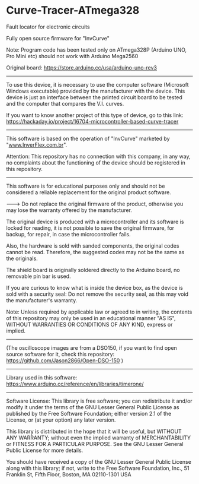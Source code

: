 # Curve-Tracer-ATmega328
Fault locator for electronic circuits

Fully open source firmware for "InvCurve"

Note: Program code has been tested only on ATmega328P (Arduino UNO, Pro Mini etc) should not work with Arduino Mega2560

Original board: https://store.arduino.cc/usa/arduino-uno-rev3

--------------

To use this device, it is necessary to use the computer software (Microsoft Windows executable) provided by the manufacturer with the device.
This device is just an interface between the printed circuit board to be tested and the computer that compares the V.I. curves.

If you want to know another project of this type of device, go to this link:
https://hackaday.io/project/16704-microcontroller-based-curve-tracer

--------------

This software is based on the operation of "InvCurve" marketed by "www.InverFlex.com.br".

Attention: This repository has no connection with this company, in any way, no complaints about the functioning of the device should be registered in this repository.

--------------

This software is for educational purposes only and should not be considered a reliable replacement for the original product software.

---> Do not replace the original firmware of the product, otherwise you may lose the warranty offered by the manufacturer.

The original device is produced with a microcontroller and its software is locked for reading, it is not possible to save the original firmware, for backup, for repair, in case the microcontroller fails.

Also, the hardware is sold with sanded components, the original codes cannot be read. Therefore, the suggested codes may not be the same as the originals.

The shield board is originally soldered directly to the Arduino board, no removable pin bar is used.

If you are curious to know what is inside the device box, as the device is sold with a security seal: Do not remove the security seal, as this may void the manufacturer's warranty.

Note: Unless required by applicable law or agreed to in writing, the contents of this repository may only be used in an educational manner "AS IS", WITHOUT WARRANTIES OR CONDITIONS OF ANY KIND, express or implied.

--------------

(The oscilloscope images are from a DSO150, if you want to find open source software for it, check this repository: https://github.com/Jason2866/Open-DSO-150 )

--------------

Library used in this software: https://www.arduino.cc/reference/en/libraries/timerone/

--------------

Software License:
This library is free software; you can redistribute it and/or modify it under the terms of the GNU Lesser General Public License as published by the Free Software Foundation; either version 2.1 of the License, or (at your option) any later version.

This library is distributed in the hope that it will be useful, but WITHOUT ANY WARRANTY; without even the implied warranty of MERCHANTABILITY or FITNESS FOR A PARTICULAR PURPOSE. See the GNU Lesser General Public License for more details.

You should have received a copy of the GNU Lesser General Public License along with this library; if not, write to the Free Software Foundation, Inc., 51 Franklin St, Fifth Floor, Boston, MA 02110-1301 USA
